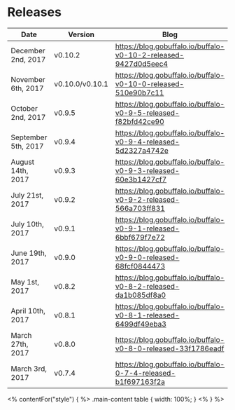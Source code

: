 # Releases


| Date                  | Version         | Blog                                                            | GitHub |
|------                 |---------        |------                                                           |--------|
| December 2nd, 2017    | v0.10.2         | https://blog.gobuffalo.io/buffalo-v0-10-2-released-9427d0d5eec4  | https://github.com/gobuffalo/buffalo/releases/tag/v0.10.2 |
| November 6th, 2017    | v0.10.0/v0.10.1 | https://blog.gobuffalo.io/buffalo-v0-10-0-released-510e90b7c11  | https://github.com/gobuffalo/buffalo/releases/tag/v0.10.1 |
| October 2nd, 2017     | v0.9.5          | https://blog.gobuffalo.io/buffalo-v0-9-5-released-f82bfd42ce90  | https://github.com/gobuffalo/buffalo/releases/tag/v0.9.5  |
| September 5th, 2017   | v0.9.4          | https://blog.gobuffalo.io/buffalo-v0-9-4-released-5d2327a4742e  | https://github.com/gobuffalo/buffalo/releases/tag/v0.9.4  |
| August 14th, 2017     | v0.9.3          | https://blog.gobuffalo.io/buffalo-v0-9-3-released-60e3b1427cf7  | https://github.com/gobuffalo/buffalo/releases/tag/v0.9.3  |
| July 21st, 2017       | v0.9.2          | https://blog.gobuffalo.io/buffalo-v0-9-2-released-566a703ff831  | https://github.com/gobuffalo/buffalo/releases/tag/v0.9.2  |
| July 10th, 2017       | v0.9.1          | https://blog.gobuffalo.io/buffalo-v0-9-1-released-6bbf679f7e72  | https://github.com/gobuffalo/buffalo/releases/tag/v0.9.1  |
| June 19th, 2017       | v0.9.0          | https://blog.gobuffalo.io/buffalo-v0-9-0-released-68fcf0844473  | https://github.com/gobuffalo/buffalo/releases/tag/v0.9.0  |
| May 1st, 2017         | v0.8.2          | https://blog.gobuffalo.io/buffalo-v0-8-2-released-da1b085df8a0  | https://github.com/gobuffalo/buffalo/releases/tag/v0.8.2  |
| April 10th, 2017      | v0.8.1          | https://blog.gobuffalo.io/buffalo-v0-8-1-released-6499df49eba3  | https://github.com/gobuffalo/buffalo/releases/tag/v0.8.1  |
| March 27th, 2017      | v0.8.0          | https://blog.gobuffalo.io/buffalo-v0-8-0-released-33f1786eadf   | https://github.com/gobuffalo/buffalo/releases/tag/v0.8.0  |
| March 3rd, 2017       | v0.7.4          | https://blog.gobuffalo.io/buffalo-0-7-4-released-b1f697163f2a   | https://github.com/gobuffalo/buffalo/releases/tag/v0.7.4  |

<% contentFor("style") { %>
.main-content table {
  width: 100%;
}
<% } %>
